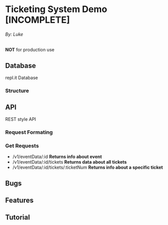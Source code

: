 # Ticketing System Demo [INCOMPLETE]
###### By: Luke
**NOT** for production use
## Database
repl.it Database
### Structure

## API
REST style API
### Request Formating
### Get Requests
* /v1/eventData/:id **Returns info about event**
* /v1/eventData/:id/tickets **Returns data about all tickets**
* /v1/eventData/:id/tickets/:ticketNum **Returns info about a specific ticket**
## Bugs
## Features
## Tutorial
